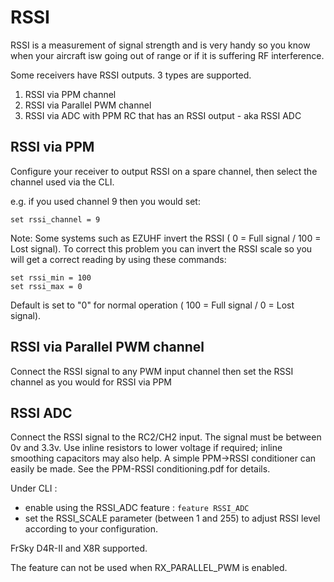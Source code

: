 # RSSI

RSSI is a measurement of signal strength and is very handy so you know when your aircraft isw going out of range or if it is suffering RF interference.

Some receivers have RSSI outputs.  3 types are supported.

1. RSSI via PPM channel
1. RSSI via Parallel PWM channel
1. RSSI via ADC with PPM RC that has an RSSI output - aka RSSI ADC

## RSSI via PPM

Configure your receiver to output RSSI on a spare channel, then select the channel used via the CLI.

e.g. if you used channel 9 then you would set:

```
set rssi_channel = 9
```
Note: Some systems such as EZUHF invert the RSSI ( 0 = Full signal / 100 = Lost signal). To correct this problem you can invert the RSSI scale so you will get a correct reading by using these commands:

```
set rssi_min = 100
set rssi_max = 0
```
Default is set to "0" for normal operation ( 100 = Full signal / 0 = Lost signal).

## RSSI via Parallel PWM channel

Connect the RSSI signal to any PWM input channel then set the RSSI channel as you would for RSSI via PPM

## RSSI ADC

Connect the RSSI signal to the RC2/CH2 input. The signal must be between 0v and 3.3v.
Use inline resistors to lower voltage if required; inline smoothing capacitors may also help.
A simple PPM->RSSI conditioner can easily be made. See the  PPM-RSSI conditioning.pdf  for details.

Under CLI :
- enable using the RSSI_ADC feature  :  `feature RSSI_ADC`
- set the RSSI_SCALE parameter (between 1 and 255) to adjust RSSI level according to your configuration.


FrSky D4R-II and X8R supported.

The feature can not be used when RX_PARALLEL_PWM is enabled.
